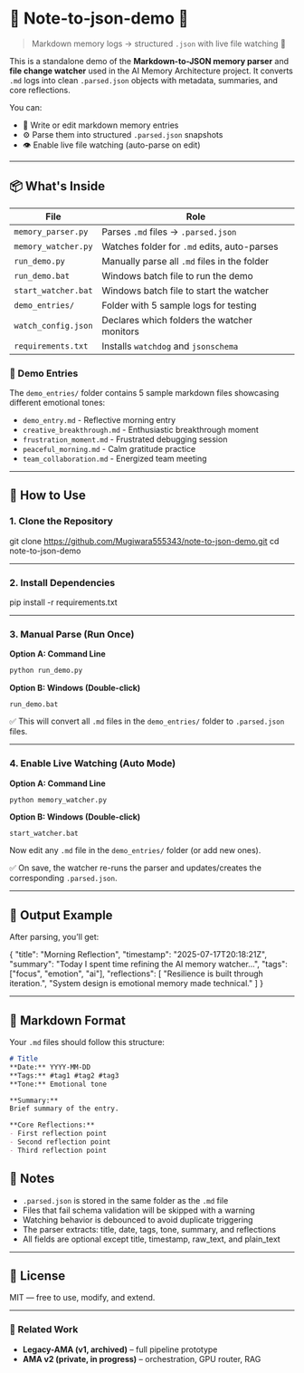 # 📝 Note-to-json-demo 📁

> Markdown memory logs → structured `.json` with live file watching 🧠

This is a standalone demo of the **Markdown-to-JSON memory parser** and **file change watcher** used in the AI Memory Architecture project. It converts `.md` logs into clean `.parsed.json` objects with metadata, summaries, and core reflections.

You can:
- 📝 Write or edit markdown memory entries
- ⚙️ Parse them into structured `.parsed.json` snapshots
- 👁️ Enable live file watching (auto-parse on edit)

---

## 📦 What's Inside

| File                | Role                                         |
|---------------------|----------------------------------------------|
| `memory_parser.py`  | Parses `.md` files → `.parsed.json`          |
| `memory_watcher.py` | Watches folder for `.md` edits, auto-parses  |
| `run_demo.py`       | Manually parse all `.md` files in the folder |
| `run_demo.bat`      | Windows batch file to run the demo            |
| `start_watcher.bat` | Windows batch file to start the watcher       |
| `demo_entries/`     | Folder with 5 sample logs for testing        |
| `watch_config.json` | Declares which folders the watcher monitors  |
| `requirements.txt`  | Installs `watchdog` and `jsonschema`         |

### 🧪 Demo Entries

The `demo_entries/` folder contains 5 sample markdown files showcasing different emotional tones:
- `demo_entry.md` - Reflective morning entry
- `creative_breakthrough.md` - Enthusiastic breakthrough moment
- `frustration_moment.md` - Frustrated debugging session
- `peaceful_morning.md` - Calm gratitude practice
- `team_collaboration.md` - Energized team meeting

---

## 🚀 How to Use

### 1. Clone the Repository

git clone https://github.com/Mugiwara555343/note-to-json-demo.git
cd note-to-json-demo

---

### 2. Install Dependencies

pip install -r requirements.txt

---

### 3. Manual Parse (Run Once)

**Option A: Command Line**
```bash
python run_demo.py
```

**Option B: Windows (Double-click)**
```
run_demo.bat
```

✅ This will convert all `.md` files in the `demo_entries/` folder to `.parsed.json` files.

---

### 4. Enable Live Watching (Auto Mode)

**Option A: Command Line**
```bash
python memory_watcher.py
```

**Option B: Windows (Double-click)**
```
start_watcher.bat
```

Now edit any `.md` file in the `demo_entries/` folder (or add new ones).

✅ On save, the watcher re-runs the parser and updates/creates the corresponding `.parsed.json`.

---

## 🧪 Output Example

After parsing, you’ll get:

{
  "title": "Morning Reflection",
  "timestamp": "2025-07-17T20:18:21Z",
  "summary": "Today I spent time refining the AI memory watcher...",
  "tags": ["focus", "emotion", "ai"],
  "reflections": [
    "Resilience is built through iteration.",
    "System design is emotional memory made technical."
  ]
}

---

## 📝 Markdown Format

Your `.md` files should follow this structure:

```markdown
# Title
**Date:** YYYY-MM-DD  
**Tags:** #tag1 #tag2 #tag3  
**Tone:** Emotional tone

**Summary:**
Brief summary of the entry.

**Core Reflections:**
- First reflection point
- Second reflection point
- Third reflection point
```

## 📌 Notes

- `.parsed.json` is stored in the same folder as the `.md` file
- Files that fail schema validation will be skipped with a warning
- Watching behavior is debounced to avoid duplicate triggering
- The parser extracts: title, date, tags, tone, summary, and reflections
- All fields are optional except title, timestamp, raw_text, and plain_text

---

## 📜 License

MIT — free to use, modify, and extend.

---
### 🔄 Related Work
* **Legacy-AMA (v1, archived)** – full pipeline prototype  
* **AMA v2 (private, in progress)** – orchestration, GPU router, RAG

